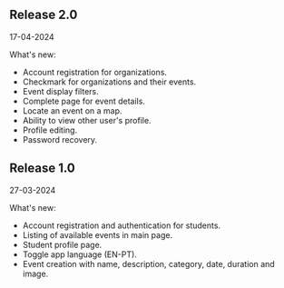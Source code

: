 ﻿
## Release 2.0
17-04-2024

What's new:

- Account registration for organizations.
- Checkmark for organizations and their events.
- Event display filters.
- Complete page for event details.
- Locate an event on a map.
- Ability to view other user's profile.
- Profile editing.
- Password recovery.

## Release 1.0 

27-03-2024

What's new:

- Account registration and authentication for students.
- Listing of available events in main page.
- Student profile page.
- Toggle app language (EN-PT).
- Event creation with name, description, category, date, duration and image.

